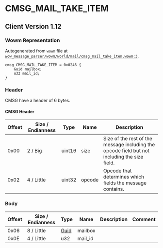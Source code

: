 # CMSG_MAIL_TAKE_ITEM

## Client Version 1.12

### Wowm Representation

Autogenerated from `wowm` file at [`wow_message_parser/wowm/world/mail/cmsg_mail_take_item.wowm:3`](https://github.com/gtker/wow_messages/tree/main/wow_message_parser/wowm/world/mail/cmsg_mail_take_item.wowm#L3).
```rust,ignore
cmsg CMSG_MAIL_TAKE_ITEM = 0x0246 {
    Guid mailbox;
    u32 mail_id;
}
```
### Header

CMSG have a header of 6 bytes.

#### CMSG Header

| Offset | Size / Endianness | Type   | Name   | Description |
| ------ | ----------------- | ------ | ------ | ----------- |
| 0x00   | 2 / Big           | uint16 | size   | Size of the rest of the message including the opcode field but not including the size field.|
| 0x02   | 4 / Little        | uint32 | opcode | Opcode that determines which fields the message contains.|

### Body

| Offset | Size / Endianness | Type | Name | Description | Comment |
| ------ | ----------------- | ---- | ---- | ----------- | ------- |
| 0x06 | 8 / Little | [Guid](../spec/packed-guid.md) | mailbox |  |  |
| 0x0E | 4 / Little | u32 | mail_id |  |  |

